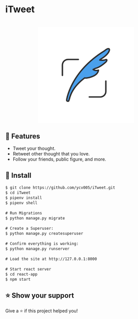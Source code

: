# iTweet

<h1 align="center"><img align="center" width="300" src="static/images/logo.png" alt="iTweet logo"></h1>

## 🚀 Features

- Tweet your thought.
- Retweet other thought that you love.
- Follow your friends, public figure, and more.

## 📖 Install

```
$ git clone https://github.com/ycv005/iTweet.git
$ cd iTweet
$ pipenv install
$ pipenv shell

# Run Migrations
$ python manage.py migrate

# Create a Superuser:
$ python manage.py createsuperuser

# Confirm everything is working:
$ python manage.py runserver

# Load the site at http://127.0.0.1:8000

# Start react server
$ cd react-app
$ npm start
```

## ⭐️ Show your support

Give a ⭐️ if this project helped you!

<!-- Video to start- 6:46:00 -->
